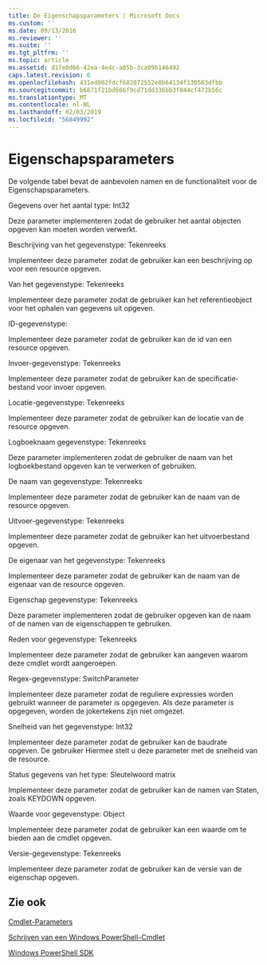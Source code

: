 ```yaml
---
title: De Eigenschapsparameters | Microsoft Docs
ms.custom: ''
ms.date: 09/13/2016
ms.reviewer: ''
ms.suite: ''
ms.tgt_pltfrm: ''
ms.topic: article
ms.assetid: d17e0d66-42ea-4e4c-a85b-3ca09b146492
caps.latest.revision: 6
ms.openlocfilehash: 431ed002fdcf682072552e8b64134f130503dfbb
ms.sourcegitcommit: b6871f21bd666f9cd71dd336bb3f844cf472b56c
ms.translationtype: MT
ms.contentlocale: nl-NL
ms.lasthandoff: 02/03/2019
ms.locfileid: "56849992"
---
```

# <a name="property-parameters"></a>Eigenschapsparameters

De volgende tabel bevat de aanbevolen namen en de functionaliteit voor de Eigenschapsparameters.

Gegevens over het aantal type: Int32

Deze parameter implementeren zodat de gebruiker het aantal objecten opgeven kan moeten worden verwerkt.

Beschrijving van het gegevenstype: Tekenreeks

Implementeer deze parameter zodat de gebruiker kan een beschrijving op voor een resource opgeven.

Van het gegevenstype: Tekenreeks

Implementeer deze parameter zodat de gebruiker kan het referentieobject voor het ophalen van gegevens uit opgeven.

ID-gegevenstype:

Implementeer deze parameter zodat de gebruiker kan de id van een resource opgeven.

Invoer-gegevenstype: Tekenreeks

Implementeer deze parameter zodat de gebruiker kan de specificatie-bestand voor invoer opgeven.

Locatie-gegevenstype: Tekenreeks

Implementeer deze parameter zodat de gebruiker kan de locatie van de resource opgeven.

Logboeknaam gegevenstype: Tekenreeks

Deze parameter implementeren zodat de gebruiker de naam van het logboekbestand opgeven kan te verwerken of gebruiken.

De naam van gegevenstype: Tekenreeks

Implementeer deze parameter zodat de gebruiker kan de naam van de resource opgeven.

Uitvoer-gegevenstype: Tekenreeks

Implementeer deze parameter zodat de gebruiker kan het uitvoerbestand opgeven.

De eigenaar van het gegevenstype: Tekenreeks

Implementeer deze parameter zodat de gebruiker kan de naam van de eigenaar van de resource opgeven.

Eigenschap gegevenstype: Tekenreeks

Deze parameter implementeren zodat de gebruiker opgeven kan de naam of de namen van de eigenschappen te gebruiken.

Reden voor gegevenstype: Tekenreeks

Implementeer deze parameter zodat de gebruiker kan aangeven waarom deze cmdlet wordt aangeroepen.

Regex-gegevenstype: SwitchParameter

Implementeer deze parameter zodat de reguliere expressies worden gebruikt wanneer de parameter is opgegeven. Als deze parameter is opgegeven, worden de jokertekens zijn niet omgezet.

Snelheid van het gegevenstype: Int32

Implementeer deze parameter zodat de gebruiker kan de baudrate opgeven. De gebruiker Hiermee stelt u deze parameter met de snelheid van de resource.

Status gegevens van het type: Sleutelwoord matrix

Implementeer deze parameter zodat de gebruiker kan de namen van Staten, zoals KEYDOWN opgeven.

Waarde voor gegevenstype: Object

Implementeer deze parameter zodat de gebruiker kan een waarde om te bieden aan de cmdlet opgeven.

Versie-gegevenstype: Tekenreeks

Implementeer deze parameter zodat de gebruiker kan de versie van de eigenschap opgeven.

## <a name="see-also"></a>Zie ook

[Cmdlet-Parameters](./cmdlet-parameters.md)

[Schrijven van een Windows PowerShell-Cmdlet](./writing-a-windows-powershell-cmdlet.md)

[Windows PowerShell SDK](../windows-powershell-reference.md)
